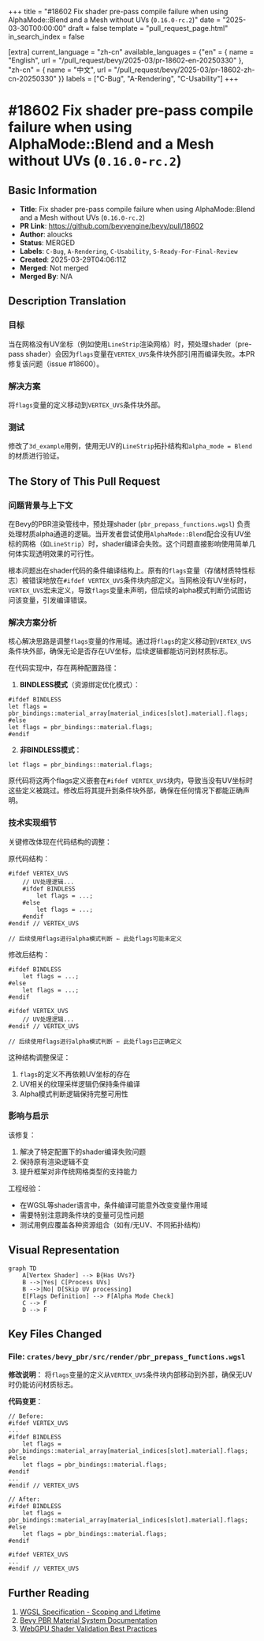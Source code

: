 +++
title = "#18602 Fix shader pre-pass compile failure when using AlphaMode::Blend and a Mesh without UVs (`0.16.0-rc.2`)"
date = "2025-03-30T00:00:00"
draft = false
template = "pull_request_page.html"
in_search_index = false

[extra]
current_language = "zh-cn"
available_languages = {"en" = { name = "English", url = "/pull_request/bevy/2025-03/pr-18602-en-20250330" }, "zh-cn" = { name = "中文", url = "/pull_request/bevy/2025-03/pr-18602-zh-cn-20250330" }}
labels = ["C-Bug", "A-Rendering", "C-Usability"]
+++

# #18602 Fix shader pre-pass compile failure when using AlphaMode::Blend and a Mesh without UVs (`0.16.0-rc.2`)

## Basic Information
- **Title**: Fix shader pre-pass compile failure when using AlphaMode::Blend and a Mesh without UVs (`0.16.0-rc.2`)
- **PR Link**: https://github.com/bevyengine/bevy/pull/18602
- **Author**: aloucks
- **Status**: MERGED
- **Labels**: `C-Bug`, `A-Rendering`, `C-Usability`, `S-Ready-For-Final-Review`
- **Created**: 2025-03-29T04:06:11Z
- **Merged**: Not merged
- **Merged By**: N/A

## Description Translation
### 目标
当在网格没有UV坐标（例如使用`LineStrip`渲染网格）时，预处理shader（pre-pass shader）会因为`flags`变量在`VERTEX_UVS`条件块外部引用而编译失败。本PR修复该问题（issue #18600）。

### 解决方案
将`flags`变量的定义移动到`VERTEX_UVS`条件块外部。

### 测试
修改了`3d_example`用例，使用无UV的`LineStrip`拓扑结构和`alpha_mode = Blend`的材质进行验证。

## The Story of This Pull Request

### 问题背景与上下文
在Bevy的PBR渲染管线中，预处理shader (`pbr_prepass_functions.wgsl`) 负责处理材质alpha通道的逻辑。当开发者尝试使用`AlphaMode::Blend`配合没有UV坐标的网格（如`LineStrip`）时，shader编译会失败。这个问题直接影响使用简单几何体实现透明效果的可行性。

根本问题出在shader代码的条件编译结构上。原有的`flags`变量（存储材质特性标志）被错误地放在`#ifdef VERTEX_UVS`条件块内部定义。当网格没有UV坐标时，`VERTEX_UVS`宏未定义，导致`flags`变量未声明，但后续的alpha模式判断仍试图访问该变量，引发编译错误。

### 解决方案分析
核心解决思路是调整`flags`变量的作用域。通过将`flags`的定义移动到`VERTEX_UVS`条件块外部，确保无论是否存在UV坐标，后续逻辑都能访问到材质标志。

在代码实现中，存在两种配置路径：
1. **BINDLESS模式**（资源绑定优化模式）：
```wgsl
#ifdef BINDLESS
let flags = pbr_bindings::material_array[material_indices[slot].material].flags;
#else
let flags = pbr_bindings::material.flags;
#endif
```
2. **非BINDLESS模式**：
```wgsl
let flags = pbr_bindings::material.flags;
```

原代码将这两个flags定义嵌套在`#ifdef VERTEX_UVS`块内，导致当没有UV坐标时这些定义被跳过。修改后将其提升到条件块外部，确保在任何情况下都能正确声明。

### 技术实现细节
关键修改体现在代码结构的调整：

原代码结构：
```wgsl
#ifdef VERTEX_UVS
    // UV处理逻辑...
    #ifdef BINDLESS
        let flags = ...;
    #else
        let flags = ...;
    #endif
#endif // VERTEX_UVS

// 后续使用flags进行alpha模式判断 ← 此处flags可能未定义
```

修改后结构：
```wgsl
#ifdef BINDLESS
    let flags = ...;
#else
    let flags = ...;
#endif

#ifdef VERTEX_UVS
    // UV处理逻辑...
#endif // VERTEX_UVS

// 后续使用flags进行alpha模式判断 ← 此处flags已正确定义
```

这种结构调整保证：
1. `flags`的定义不再依赖UV坐标的存在
2. UV相关的纹理采样逻辑仍保持条件编译
3. Alpha模式判断逻辑保持完整可用性

### 影响与启示
该修复：
1. 解决了特定配置下的shader编译失败问题
2. 保持原有渲染逻辑不变
3. 提升框架对非传统网格类型的支持能力

工程经验：
- 在WGSL等shader语言中，条件编译可能意外改变变量作用域
- 需要特别注意跨条件块的变量可见性问题
- 测试用例应覆盖各种资源组合（如有/无UV、不同拓扑结构）

## Visual Representation

```mermaid
graph TD
    A[Vertex Shader] --> B{Has UVs?}
    B -->|Yes| C[Process UVs]
    B -->|No| D[Skip UV processing]
    E[Flags Definition] --> F[Alpha Mode Check]
    C --> F
    D --> F
```

## Key Files Changed

### File: `crates/bevy_pbr/src/render/pbr_prepass_functions.wgsl`

**修改说明**：
将`flags`变量的定义从`VERTEX_UVS`条件块内部移动到外部，确保无UV时仍能访问材质标志。

**代码变更**：
```wgsl
// Before:
#ifdef VERTEX_UVS
...
#ifdef BINDLESS
    let flags = pbr_bindings::material_array[material_indices[slot].material].flags;
#else
    let flags = pbr_bindings::material.flags;
#endif
...
#endif // VERTEX_UVS

// After:
#ifdef BINDLESS
    let flags = pbr_bindings::material_array[material_indices[slot].material].flags;
#else
    let flags = pbr_bindings::material.flags;
#endif

#ifdef VERTEX_UVS
...
#endif // VERTEX_UVS
```

## Further Reading
1. [WGSL Specification - Scoping and Lifetime](https://www.w3.org/TR/WGSL/#scope-and-lifetime)
2. [Bevy PBR Material System Documentation](https://bevyengine.org/learn/book/features/pbr/)
3. [WebGPU Shader Validation Best Practices](https://gpuweb.github.io/gpuweb/wgsl/#validation)